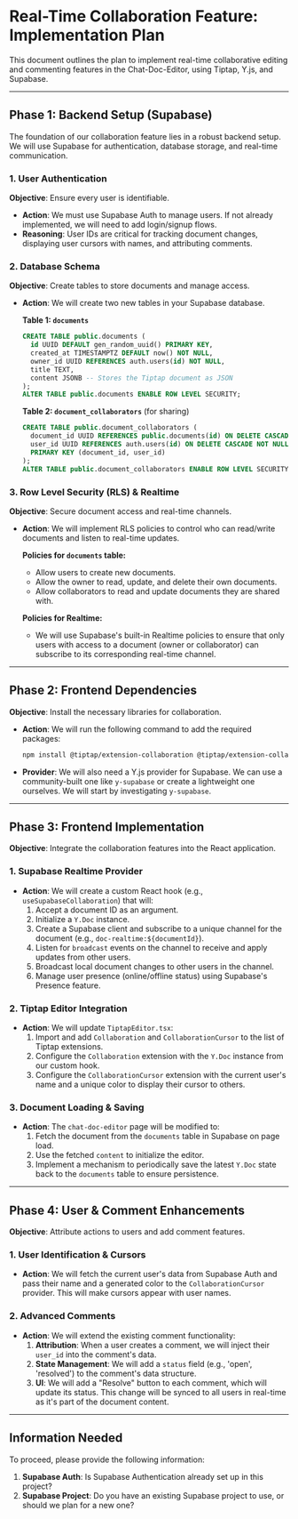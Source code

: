 # Real-Time Collaboration Feature: Implementation Plan

This document outlines the plan to implement real-time collaborative editing and commenting features in the Chat-Doc-Editor, using Tiptap, Y.js, and Supabase.

---

## Phase 1: Backend Setup (Supabase)

The foundation of our collaboration feature lies in a robust backend setup. We will use Supabase for authentication, database storage, and real-time communication.

### 1. User Authentication

**Objective**: Ensure every user is identifiable.

*   **Action**: We must use Supabase Auth to manage users. If not already implemented, we will need to add login/signup flows.
*   **Reasoning**: User IDs are critical for tracking document changes, displaying user cursors with names, and attributing comments.

### 2. Database Schema

**Objective**: Create tables to store documents and manage access.

*   **Action**: We will create two new tables in your Supabase database.

    **Table 1: `documents`**

    ```sql
    CREATE TABLE public.documents (
      id UUID DEFAULT gen_random_uuid() PRIMARY KEY,
      created_at TIMESTAMPTZ DEFAULT now() NOT NULL,
      owner_id UUID REFERENCES auth.users(id) NOT NULL,
      title TEXT,
      content JSONB -- Stores the Tiptap document as JSON
    );
    ALTER TABLE public.documents ENABLE ROW LEVEL SECURITY;
    ```

    **Table 2: `document_collaborators`** (for sharing)

    ```sql
    CREATE TABLE public.document_collaborators (
      document_id UUID REFERENCES public.documents(id) ON DELETE CASCADE NOT NULL,
      user_id UUID REFERENCES auth.users(id) ON DELETE CASCADE NOT NULL,
      PRIMARY KEY (document_id, user_id)
    );
    ALTER TABLE public.document_collaborators ENABLE ROW LEVEL SECURITY;
    ```

### 3. Row Level Security (RLS) & Realtime

**Objective**: Secure document access and real-time channels.

*   **Action**: We will implement RLS policies to control who can read/write documents and listen to real-time updates.

    **Policies for `documents` table:**
    *   Allow users to create new documents.
    *   Allow the owner to read, update, and delete their own documents.
    *   Allow collaborators to read and update documents they are shared with.

    **Policies for Realtime:**
    *   We will use Supabase's built-in Realtime policies to ensure that only users with access to a document (owner or collaborator) can subscribe to its corresponding real-time channel.

---

## Phase 2: Frontend Dependencies

**Objective**: Install the necessary libraries for collaboration.

*   **Action**: We will run the following command to add the required packages:

    ```bash
    npm install @tiptap/extension-collaboration @tiptap/extension-collaboration-cursor yjs
    ```

*   **Provider**: We will also need a Y.js provider for Supabase. We can use a community-built one like `y-supabase` or create a lightweight one ourselves. We will start by investigating `y-supabase`.

---

## Phase 3: Frontend Implementation

**Objective**: Integrate the collaboration features into the React application.

### 1. Supabase Realtime Provider

*   **Action**: We will create a custom React hook (e.g., `useSupabaseCollaboration`) that will:
    1.  Accept a document ID as an argument.
    2.  Initialize a `Y.Doc` instance.
    3.  Create a Supabase client and subscribe to a unique channel for the document (e.g., `doc-realtime:${documentId}`).
    4.  Listen for `broadcast` events on the channel to receive and apply updates from other users.
    5.  Broadcast local document changes to other users in the channel.
    6.  Manage user presence (online/offline status) using Supabase's Presence feature.

### 2. Tiptap Editor Integration

*   **Action**: We will update `TiptapEditor.tsx`:
    1.  Import and add `Collaboration` and `CollaborationCursor` to the list of Tiptap extensions.
    2.  Configure the `Collaboration` extension with the `Y.Doc` instance from our custom hook.
    3.  Configure the `CollaborationCursor` extension with the current user's name and a unique color to display their cursor to others.

### 3. Document Loading & Saving

*   **Action**: The `chat-doc-editor` page will be modified to:
    1.  Fetch the document from the `documents` table in Supabase on page load.
    2.  Use the fetched `content` to initialize the editor.
    3.  Implement a mechanism to periodically save the latest `Y.Doc` state back to the `documents` table to ensure persistence.

---

## Phase 4: User & Comment Enhancements

**Objective**: Attribute actions to users and add comment features.

### 1. User Identification & Cursors

*   **Action**: We will fetch the current user's data from Supabase Auth and pass their name and a generated color to the `CollaborationCursor` provider. This will make cursors appear with user names.

### 2. Advanced Comments

*   **Action**: We will extend the existing comment functionality:
    1.  **Attribution**: When a user creates a comment, we will inject their `user_id` into the comment's data.
    2.  **State Management**: We will add a `status` field (e.g., 'open', 'resolved') to the comment's data structure.
    3.  **UI**: We will add a "Resolve" button to each comment, which will update its status. This change will be synced to all users in real-time as it's part of the document content.

---

## Information Needed

To proceed, please provide the following information:

1.  **Supabase Auth**: Is Supabase Authentication already set up in this project?
2.  **Supabase Project**: Do you have an existing Supabase project to use, or should we plan for a new one?
